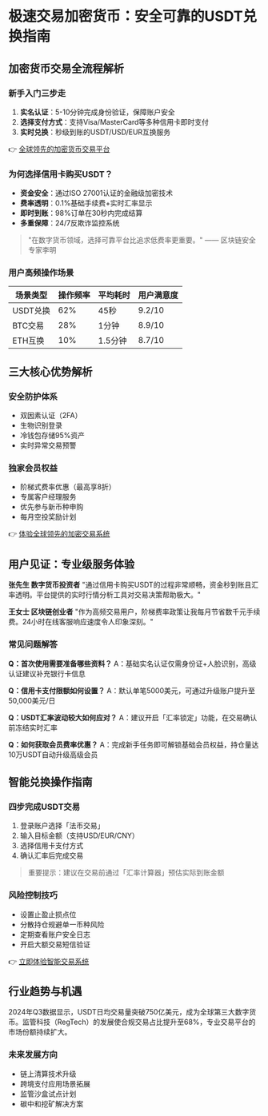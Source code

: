 # 极速交易加密货币：安全可靠的USDT兑换指南

## 加密货币交易全流程解析

### 新手入门三步走
1. **实名认证**：5-10分钟完成身份验证，保障账户安全
2. **选择支付方式**：支持Visa/MasterCard等多种信用卡即时支付
3. **实时兑换**：秒级到账的USDT/USD/EUR互换服务

👉 [全球领先的加密货币交易平台](https://bit.ly/okx_welcome)

### 为何选择信用卡购买USDT？
- **资金安全**：通过ISO 27001认证的金融级加密技术
- **费率透明**：0.1%基础手续费+实时汇率显示
- **即时到账**：98%订单在30秒内完成结算
- **多重保障**：24/7反欺诈监控系统

> "在数字货币领域，选择可靠平台比追求低费率更重要。" —— 区块链安全专家李明

### 用户高频操作场景
| 场景类型 | 操作频率 | 平均耗时 | 用户满意度 |
|---------|----------|----------|------------|
| USDT兑换 | 62%      | 45秒     | 9.2/10     |
| BTC交易  | 28%      | 1分钟    | 8.9/10     |
| ETH互换  | 10%      | 1.5分钟  | 8.7/10     |

## 三大核心优势解析

### 安全防护体系
- 双因素认证（2FA）
- 生物识别登录
- 冷钱包存储95%资产
- 实时异常交易预警

### 独家会员权益
- 阶梯式费率优惠（最高享8折）
- 专属客户经理服务
- 优先参与新币种申购
- 每月空投奖励计划

👉 [体验全球领先的加密交易系统](https://bit.ly/okx_welcome)

## 用户见证：专业级服务体验

**张先生 数字货币投资者**
"通过信用卡购买USDT的过程非常顺畅，资金秒到账且汇率透明。平台提供的实时行情分析工具对交易决策帮助极大。"

**王女士 区块链创业者**
"作为高频交易用户，阶梯费率政策让我每月节省数千元手续费。24小时在线客服响应速度令人印象深刻。"

### 常见问题解答

**Q：首次使用需要准备哪些资料？**
A：基础实名认证仅需身份证+人脸识别，高级认证建议补充银行卡信息

**Q：信用卡支付限额如何设置？**
A：默认单笔5000美元，可通过升级账户提升至50,000美元/日

**Q：USDT汇率波动较大如何应对？**
A：建议开启「汇率锁定」功能，在交易确认前冻结实时汇率

**Q：如何获取会员费率优惠？**
A：完成新手任务即可解锁基础会员权益，持仓量达10万USDT自动升级高级会员

## 智能兑换操作指南

### 四步完成USDT交易
1. 登录账户选择「法币交易」
2. 输入目标金额（支持USD/EUR/CNY）
3. 选择信用卡支付方式
4. 确认汇率后完成交易

> 重要提示：建议在交易前通过「汇率计算器」预估实际到账金额

### 风险控制技巧
- 设置止盈止损点位
- 分散持仓规避单一币种风险
- 定期查看账户安全日志
- 开启大额交易短信验证

👉 [立即体验智能交易系统](https://bit.ly/okx_welcome)

## 行业趋势与机遇

2024年Q3数据显示，USDT日均交易量突破750亿美元，成为全球第三大数字货币。监管科技（RegTech）的发展使合规交易占比提升至68%，专业交易平台的市场份额持续扩大。

### 未来发展方向
- 链上清算技术升级
- 跨境支付应用场景拓展
- 监管沙盒试点计划
- 碳中和挖矿解决方案
